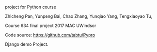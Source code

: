 
project for Python course

Zhicheng Pan, Yunpeng Bai, Chao Zhang, Yunqiao Yang, Tengxiaoyao Tu,

Course 634 final project 2017 MAC UWindsor

Code source: https://github.com/tabtu/Pypro <br>

Django demo Project.
